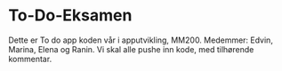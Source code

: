 # To-Do-Eksamen
Dette er To do app koden vår i apputvikling, MM200. Medemmer: Edvin, Marina, Elena og Ranin. 
Vi skal alle pushe inn kode, med tilhørende kommentar. 
